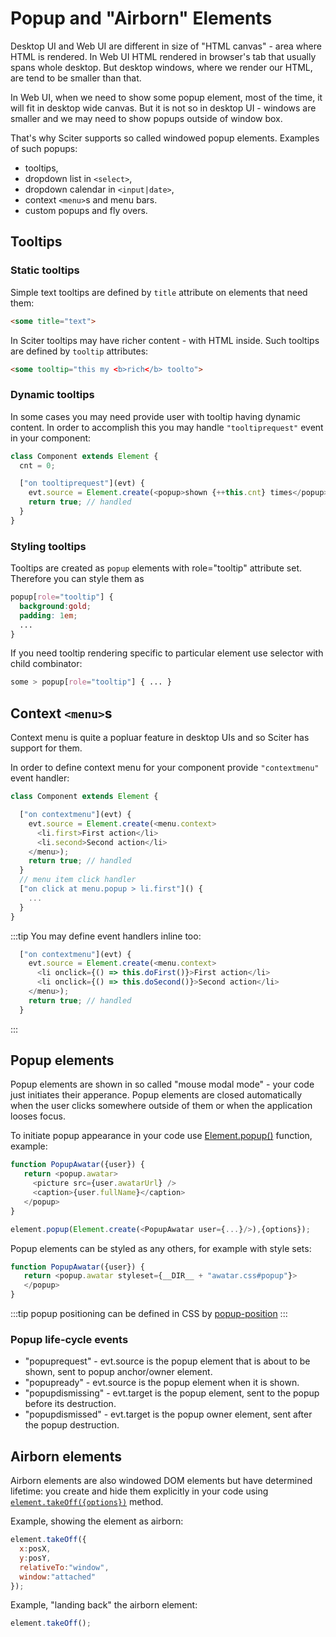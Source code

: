 # Popup and "Airborn" Elements

Desktop UI and Web UI are different in size of "HTML canvas" - area where HTML is rendered. 
In Web UI HTML rendered in browser's tab that usually spans whole desktop. But desktop windows, where we render our HTML, are tend to  be smaller than that.

In Web UI, when we need to show some popup element, most of the time, it will fit in desktop wide canvas. But it is not so in desktop UI - windows are smaller and we may need to show popups outside of window box. 

That's why Sciter supports so called windowed popup elements. Examples of such popups:
* tooltips,
* dropdown list in `<select>`,
* dropdown calendar in `<input|date>`,
* context `<menu>`s and menu bars.
* custom popups and fly overs. 

## Tooltips

### Static tooltips

Simple text tooltips are defined by `title` attribute on elements that need them:

```html
<some title="text">
```

In Sciter tooltips may have richer content - with HTML inside. Such tooltips are defined by `tooltip` attributes:
```html
<some tooltip="this my <b>rich</b> toolto">
```

### Dynamic tooltips

In some cases you may need provide user with tooltip having dynamic content. In order to accomplish this you may handle `"tooltiprequest"` event in your component:

```js
class Component extends Element {
  cnt = 0;

  ["on tooltiprequest"](evt) {
    evt.source = Element.create(<popup>shown {++this.cnt} times</popup>);
    return true; // handled
  }
}
```

### Styling tooltips

Tooltips are created as `popup` elements with role="tooltip" attribute set. Therefore you can style them as 

```css
popup[role="tooltip"] { 
  background:gold;
  padding: 1em; 
  ...
}
```
If you need tooltip rendering specific to particular element use selector with child combinator:
```css
some > popup[role="tooltip"] { ... }
```

## Context `<menu>`s

Context menu is quite a popluar feature in desktop UIs and so Sciter has support for them. 

In order to define context menu for your component provide `"contextmenu"` event handler: 

```js
class Component extends Element {

  ["on contextmenu"](evt) {
    evt.source = Element.create(<menu.context>
      <li.first>First action</li>
      <li.second>Second action</li>
    </menu>);
    return true; // handled
  }
  // menu item click handler
  ["on click at menu.popup > li.first"]() {
    ...
  }
}
```

:::tip
You may define event handlers inline too:
```js
  ["on contextmenu"](evt) {
    evt.source = Element.create(<menu.context>
      <li onclick={() => this.doFirst()}>First action</li>
      <li onclick={() => this.doSecond()}>Second action</li>
    </menu>);
    return true; // handled
  }
```
:::

## Popup elements

Popup elements are shown in so called "mouse modal mode" - your code just initiates their apperance. Popup elements are closed automatically when the user clicks somewhere outside of them or when the application looses focus.

To initiate popup appearance in your code use [Element.popup()](Element#popup) function, example:

```js
function PopupAwatar({user}) {
   return <popup.awatar> 
     <picture src={user.awatarUrl} />
     <caption>{user.fullName}</caption> 
   </popup>
}

element.popup(Element.create(<PopupAwatar user={...}/>),{options});
```

Popup elements can be styled as any others, for example with style sets:

```js
function PopupAwatar({user}) {
   return <popup.awatar styleset={__DIR__ + "awatar.css#popup"}> 
   </popup>
}
```

:::tip
popup positioning can be defined in CSS by [popup-position](../CSS/properties#popup-position)
::: 

### Popup life-cycle events

* "popuprequest" - evt.source is the popup element that is about to be shown, sent to popup anchor/owner element.
* "popupready" - evt.source is the popup element when it is shown. 
* "popupdismissing" - evt.target is the popup element, sent to the popup before its destruction.
* "popupdismissed" - evt.target is the popup owner element, sent after the popup destruction.

## Airborn elements

Airborn elements are also windowed DOM elements but have determined lifetime: you create and hide them explicitly in your code using [`element.takeOff({options})`](Element#takeoff) method.

Example, showing the element as airborn:
```js
element.takeOff({
  x:posX,
  y:posY,
  relativeTo:"window",
  window:"attached"
});
```
Example, "landing back" the airborn element: 

```js
element.takeOff();
```
